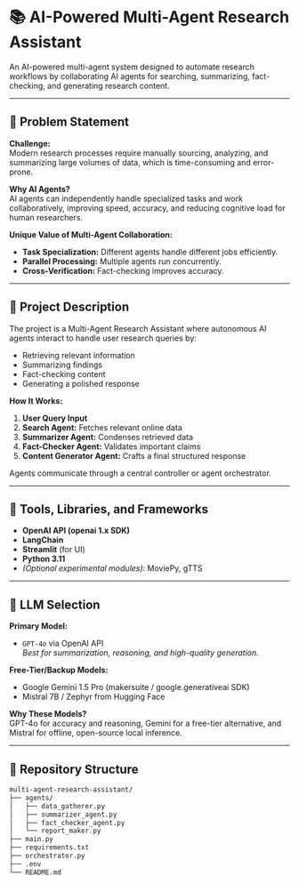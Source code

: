 # 📚 AI-Powered Multi-Agent Research Assistant  

An AI-powered multi-agent system designed to automate research workflows by collaborating AI agents for searching, summarizing, fact-checking, and generating research content.

---

## 📌 Problem Statement  

**Challenge:**  
Modern research processes require manually sourcing, analyzing, and summarizing large volumes of data, which is time-consuming and error-prone.

**Why AI Agents?**  
AI agents can independently handle specialized tasks and work collaboratively, improving speed, accuracy, and reducing cognitive load for human researchers.

**Unique Value of Multi-Agent Collaboration:**  
- **Task Specialization:** Different agents handle different jobs efficiently.  
- **Parallel Processing:** Multiple agents run concurrently.  
- **Cross-Verification:** Fact-checking improves accuracy.

---

## 📌 Project Description  

The project is a Multi-Agent Research Assistant where autonomous AI agents interact to handle user research queries by:

- Retrieving relevant information  
- Summarizing findings  
- Fact-checking content  
- Generating a polished response  

**How It Works:**  
1. **User Query Input**  
2. **Search Agent:** Fetches relevant online data  
3. **Summarizer Agent:** Condenses retrieved data  
4. **Fact-Checker Agent:** Validates important claims  
5. **Content Generator Agent:** Crafts a final structured response  

Agents communicate through a central controller or agent orchestrator.

---

## 📌 Tools, Libraries, and Frameworks  

- **OpenAI API (openai 1.x SDK)**  
- **LangChain**  
- **Streamlit** (for UI)
- **Python 3.11**  
- *(Optional experimental modules)*: MoviePy, gTTS  

---

## 📌 LLM Selection  

**Primary Model:**  
- `GPT-4o` via OpenAI API  
  _Best for summarization, reasoning, and high-quality generation._

**Free-Tier/Backup Models:**  
- Google Gemini 1.5 Pro (makersuite / google.generativeai SDK)  
- Mistral 7B / Zephyr from Hugging Face  

**Why These Models?**  
GPT-4o for accuracy and reasoning, Gemini for a free-tier alternative, and Mistral for offline, open-source local inference.

---

## 📌 Repository Structure  

```bash
multi-agent-research-assistant/
├── agents/
│   ├── data_gatherer.py
│   ├── summarizer_agent.py
│   ├── fact_checker_agent.py
│   └── report_maker.py
├── main.py
├── requirements.txt
├── orchestrator.py
├── .env
└── README.md
